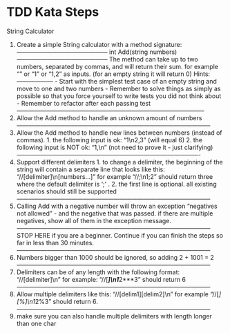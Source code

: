 # TDD Kata Steps
String Calculator

1. 	Create a simple String calculator with a method signature:
———————————————
	int Add(string numbers)
———————————————
	The method can take up to two numbers, separated by commas, and will return their sum. 
	for example “” or “1” or “1,2” as inputs.
	(for an empty string it will return 0) 
	Hints:
	——————
		- Start with the simplest test case of an empty string and move to one and two numbers
		- Remember to solve things as simply as possible so that you force yourself to write tests you did not think about
		- Remember to refactor after each passing test
———————————————————————————————
2. 	Allow the Add method to handle an unknown amount of numbers
————————————————————————————————
3. 	Allow the Add method to handle new lines between numbers (instead of commas).
		1. the following input is ok: “1\n2,3” (will equal 6)
		2. the following input is NOT ok: “1,\n” (not need to prove it - just clarifying)
——————————————————————————————-
4. 	Support different delimiters
		1. to change a delimiter, the beginning of the string will contain a separate line that looks like this: “//[delimiter]\n[numbers…]” for example “//;\n1;2” should return three where the default delimiter is ‘;’ .
		2. the first line is optional. all existing scenarios should still be supported
————————————————————————————————
5. 	Calling Add with a negative number will throw an exception “negatives not allowed” - and the negative that was passed. 
	if there are multiple negatives, show all of them in the exception message.
————————————————————————————————
	STOP HERE if you are a beginner. Continue if you can finish the steps so far in less than 30 minutes.
————————————————————————————————
6. 	Numbers bigger than 1000 should be ignored, so adding 2 + 1001 = 2
————————————————————————————————
7.	Delimiters can be of any length with the following format: “//[delimiter]\n” for example: “//[***]\n1***2***3” should return 6
————————————————————————————————
8.	Allow multiple delimiters like this: “//[delim1][delim2]\n” for example “//[*][%]\n1*2%3” should return 6.
————————————————————————————————
9.	make sure you can also handle multiple delimiters with length longer than one char